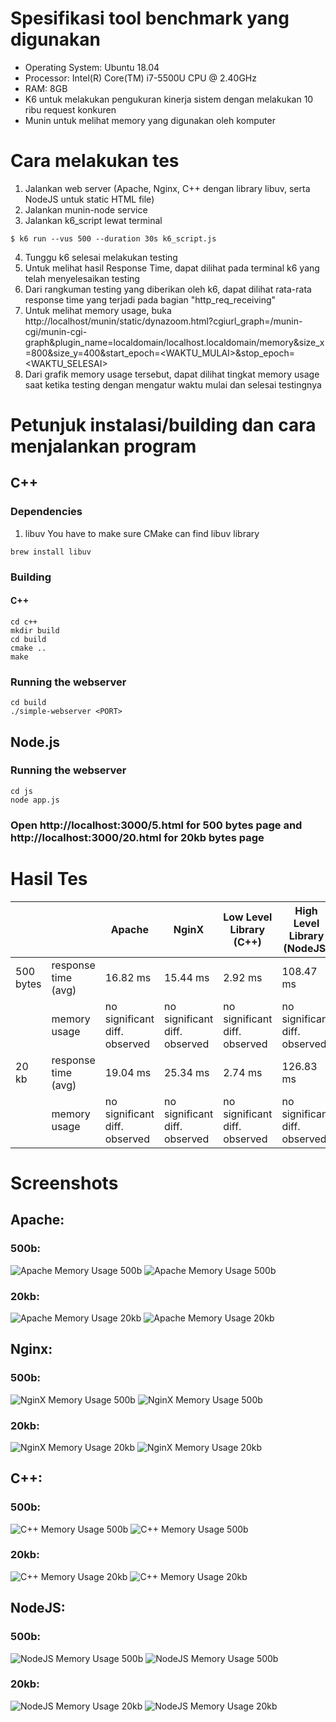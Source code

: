 # Spesifikasi tool benchmark yang digunakan
- Operating System: Ubuntu 18.04
- Processor: Intel(R) Core(TM) i7-5500U CPU @ 2.40GHz
- RAM: 8GB
- K6 untuk melakukan pengukuran kinerja sistem dengan melakukan 10 ribu request konkuren
- Munin untuk melihat memory yang digunakan oleh komputer

# Cara melakukan tes
1. Jalankan web server (Apache, Nginx, C++ dengan library libuv, serta NodeJS untuk static HTML file)
2. Jalankan munin-node service
3. Jalankan k6_script lewat terminal
```shell
$ k6 run --vus 500 --duration 30s k6_script.js
```
4. Tunggu k6 selesai melakukan testing
5. Untuk melihat hasil Response Time, dapat dilihat pada terminal k6 yang telah menyelesaikan testing
6. Dari rangkuman testing yang diberikan oleh k6, dapat dilihat rata-rata response time yang terjadi pada bagian "http_req_receiving"
6. Untuk melihat memory usage, buka http://localhost/munin/static/dynazoom.html?cgiurl_graph=/munin-cgi/munin-cgi-graph&plugin_name=localdomain/localhost.localdomain/memory&size_x=800&size_y=400&start_epoch=<WAKTU_MULAI>&stop_epoch=<WAKTU_SELESAI>
7. Dari grafik memory usage tersebut, dapat dilihat tingkat memory usage saat ketika testing dengan mengatur waktu mulai dan selesai testingnya


# Petunjuk instalasi/building dan cara menjalankan program
## C++
### Dependencies
1. libuv
You have to make sure CMake can find libuv library
```sh-session
brew install libuv
```

### Building
#### C++
```sh-session
cd c++
mkdir build
cd build
cmake ..
make
```

### Running the webserver
```sh-session
cd build
./simple-webserver <PORT>
```

## Node.js
### Running the webserver
```sh-session
cd js
node app.js
```
### Open http://localhost:3000/5.html for 500 bytes page and http://localhost:3000/20.html for 20kb bytes page

# Hasil Tes

|           |                     | Apache                        | NginX                         | Low Level Library (C++)       | High Level Library (NodeJS)   |
|-----------|---------------------|-------------------------------|-------------------------------|-------------------------------|-------------------------------|
| 500 bytes | response time (avg) | 16.82 ms                      | 15.44 ms                       | 2.92 ms                       | 108.47 ms                     |
|           | memory usage        | no significant diff. observed | no significant diff. observed | no significant diff. observed | no significant diff. observed |
| 20 kb     | response time (avg) | 19.04 ms                      | 25.34 ms                       | 2.74 ms                       | 126.83 ms                      |
|           | memory usage        | no significant diff. observed | no significant diff. observed | no significant diff. observed | no significant diff. observed |


# Screenshots
## Apache:
### 500b:  
![Apache Memory Usage 500b](screenshots/k6/k6_apache_500B.png)
![Apache Memory Usage 500b](screenshots/munin/munin_apache_500B.png)

### 20kb:  
![Apache Memory Usage 20kb](screenshots/k6/k6_apache_20KB.png)
![Apache Memory Usage 20kb](screenshots/munin/munin_apache_20KB.png)

## Nginx:
### 500b:  
![NginX Memory Usage 500b](screenshots/k6/k6_nginx_500B.png)
![NginX Memory Usage 500b](screenshots/munin/munin_nginx_500B.png)

### 20kb:  
![NginX Memory Usage 20kb](screenshots/k6/k6_nginx_20KB.png)
![NginX Memory Usage 20kb](screenshots/munin/munin_nginx_20KB.png)

## C++:
### 500b:  
![C++ Memory Usage 500b](screenshots/k6/k6_cpp_500B.png)
![C++ Memory Usage 500b](screenshots/munin/munin_cpp_500B.png)

### 20kb:  
![C++ Memory Usage 20kb](screenshots/k6/k6_cpp_20KB.png)
![C++ Memory Usage 20kb](screenshots/munin/munin_cpp_20KB.png)

## NodeJS:
### 500b:  
![NodeJS Memory Usage 500b](screenshots/k6/k6_node_500B.png)
![NodeJS Memory Usage 500b](screenshots/munin/munin_node_500B.png)

### 20kb:  
![NodeJS Memory Usage 20kb](screenshots/k6/k6_node_20KB.png)
![NodeJS Memory Usage 20kb](screenshots/munin/munin_node_20KB.png)
